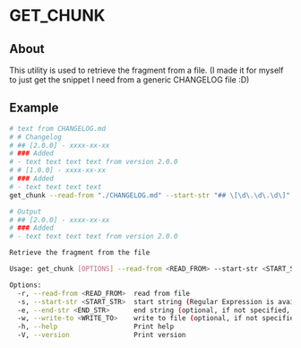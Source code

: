 # GET_CHUNK

## About

This utility is used to retrieve the fragment from a file. (I made it for myself to just get the snippet I need from a generic CHANGELOG file :D)

## Example

```bash
# text from CHANGELOG.md
# # Changelog
# ## [2.0.0] - xxxx-xx-xx
# ### Added
# - text text text text from version 2.0.0
# # [1.0.0] - xxxx-xx-xx
# ### Added
# - text text text text
get_chunk --read-from "./CHANGELOG.md" --start-str "## \[\d\.\d\.\d\]" --write-to "temp_changelog.md"

# Output
# ## [2.0.0] - xxxx-xx-xx
# ### Added
# - text text text text from version 2.0.0
```

```bash
Retrieve the fragment from the file

Usage: get_chunk [OPTIONS] --read-from <READ_FROM> --start-str <START_STR>

Options:
  -r, --read-from <READ_FROM>  read from file
  -s, --start-str <START_STR>  start string (Regular Expression is available)
  -e, --end-str <END_STR>      end string (optional, if not specified, the file is read to the end. Regular Expression is available) if no final match is found, reads the file to the end
  -w, --write-to <WRITE_TO>    write to file (optional, if not specified, output to stdout)
  -h, --help                   Print help
  -V, --version                Print version
```